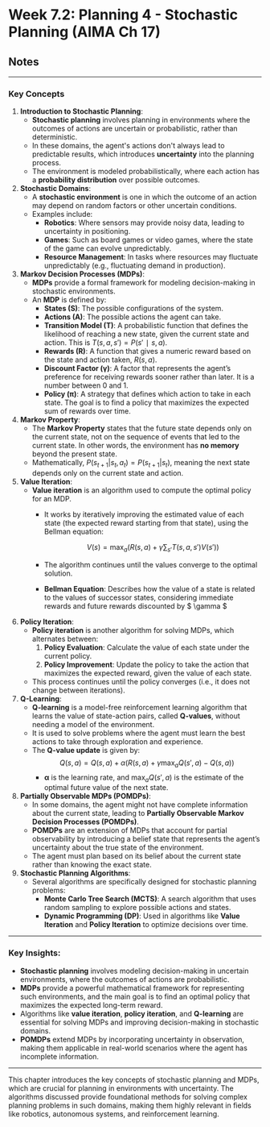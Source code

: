 # Week 7.2: Planning 4 - Stochastic Planning (AIMA Ch 17)
## Notes
---

### **Key Concepts**

1. **Introduction to Stochastic Planning**:
    - **Stochastic planning** involves planning in environments where the outcomes of actions are uncertain or probabilistic, rather than deterministic.
    - In these domains, the agent's actions don't always lead to predictable results, which introduces **uncertainty** into the planning process.
    - The environment is modeled probabilistically, where each action has a **probability distribution** over possible outcomes.
2. **Stochastic Domains**:
    - A **stochastic environment** is one in which the outcome of an action may depend on random factors or other uncertain conditions.
    - Examples include:
        - **Robotics**: Where sensors may provide noisy data, leading to uncertainty in positioning.
        - **Games**: Such as board games or video games, where the state of the game can evolve unpredictably.
        - **Resource Management**: In tasks where resources may fluctuate unpredictably (e.g., fluctuating demand in production).
3. **Markov Decision Processes (MDPs)**:
    - **MDPs** provide a formal framework for modeling decision-making in stochastic environments.
    - An **MDP** is defined by:
        - **States (S)**: The possible configurations of the system.
        - **Actions (A)**: The possible actions the agent can take.
        - **Transition Model (T)**: A probabilistic function that defines the likelihood of reaching a new state, given the current state and action. This is $T(s,a,s′)=P(s′∣s,a)$.
        - **Rewards (R)**: A function that gives a numeric reward based on the state and action taken, $R(s,a)$.
        - **Discount Factor (γ)**: A factor that represents the agent’s preference for receiving rewards sooner rather than later. It is a number between 0 and 1.
        - **Policy (π)**: A strategy that defines which action to take in each state. The goal is to find a policy that maximizes the expected sum of rewards over time.
4. **Markov Property**:
    - The **Markov Property** states that the future state depends only on the current state, not on the sequence of events that led to the current state. In other words, the environment has **no memory** beyond the present state.
    - Mathematically, $P(s_{t+1} | s_t, a_t) = P(s_{t+1} | s_t)$, meaning the next state depends only on the current state and action.
5. **Value Iteration**:
    - **Value iteration** is an algorithm used to compute the optimal policy for an MDP.
        - It works by iteratively improving the estimated value of each state (the expected reward starting from that state), using the Bellman equation:
            
            $$ V(s) = \max_a \left( R(s, a) + \gamma \sum_{s'} T(s, a, s') V(s') \right) $$
            
        - The algorithm continues until the values converge to the optimal solution.
        - **Bellman Equation**: Describes how the value of a state is related to the values of successor states, considering immediate rewards and future rewards discounted by $ \gamma $
6. **Policy Iteration**:
    - **Policy iteration** is another algorithm for solving MDPs, which alternates between:
        1. **Policy Evaluation**: Calculate the value of each state under the current policy.
        2. **Policy Improvement**: Update the policy to take the action that maximizes the expected reward, given the value of each state.
    - This process continues until the policy converges (i.e., it does not change between iterations).
7. **Q-Learning**:
    - **Q-learning** is a model-free reinforcement learning algorithm that learns the value of state-action pairs, called **Q-values**, without needing a model of the environment.
    - It is used to solve problems where the agent must learn the best actions to take through exploration and experience.
    - The **Q-value update** is given by:
    $$ Q(s, a) = Q(s, a) + \alpha \left( R(s, a) + \gamma \max_a Q(s', a) - Q(s, a) \right) $$
        - **α** is the learning rate, and $\max_a Q(s', a)$ is the estimate of the optimal future value of the next state.
8. **Partially Observable MDPs (POMDPs)**:
    - In some domains, the agent might not have complete information about the current state, leading to **Partially Observable Markov Decision Processes (POMDPs)**.
    - **POMDPs** are an extension of MDPs that account for partial observability by introducing a belief state that represents the agent’s uncertainty about the true state of the environment.
    - The agent must plan based on its belief about the current state rather than knowing the exact state.
9. **Stochastic Planning Algorithms**:
    - Several algorithms are specifically designed for stochastic planning problems:
        - **Monte Carlo Tree Search (MCTS)**: A search algorithm that uses random sampling to explore possible actions and states.
        - **Dynamic Programming (DP)**: Used in algorithms like **Value Iteration** and **Policy Iteration** to optimize decisions over time.

---

### **Key Insights**:

- **Stochastic planning** involves modeling decision-making in uncertain environments, where the outcomes of actions are probabilistic.
- **MDPs** provide a powerful mathematical framework for representing such environments, and the main goal is to find an optimal policy that maximizes the expected long-term reward.
- Algorithms like **value iteration**, **policy iteration**, and **Q-learning** are essential for solving MDPs and improving decision-making in stochastic domains.
- **POMDPs** extend MDPs by incorporating uncertainty in observation, making them applicable in real-world scenarios where the agent has incomplete information.

---

This chapter introduces the key concepts of stochastic planning and MDPs, which are crucial for planning in environments with uncertainty. The algorithms discussed provide foundational methods for solving complex planning problems in such domains, making them highly relevant in fields like robotics, autonomous systems, and reinforcement learning.
